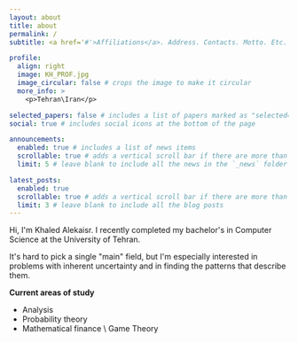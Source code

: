 ```yaml
---
layout: about
title: about
permalink: /
subtitle: <a href='#'>Affiliations</a>. Address. Contacts. Motto. Etc.

profile:
  align: right
  image: KH_PROF.jpg
  image_circular: false # crops the image to make it circular
  more_info: >
    <p>Tehran\Iran</p>

selected_papers: false # includes a list of papers marked as "selected={true}"
social: true # includes social icons at the bottom of the page

announcements:
  enabled: true # includes a list of news items
  scrollable: true # adds a vertical scroll bar if there are more than 3 news items
  limit: 5 # leave blank to include all the news in the `_news` folder

latest_posts:
  enabled: true
  scrollable: true # adds a vertical scroll bar if there are more than 3 new posts items
  limit: 3 # leave blank to include all the blog posts
---
```


Hi, I'm Khaled Alekaisr. I recently completed my bachelor's in Computer Science at the University of Tehran.

It's hard to pick a single "main" field, but I'm especially interested in problems with inherent uncertainty and in finding the patterns that describe them.

**Current areas of study**
- Analysis
- Probability theory
- Mathematical finance \ Game Theory

